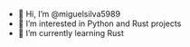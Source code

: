 - 👋 Hi, I’m @miguelsilva5989
- 👀 I’m interested in Python and Rust projects
- 🌱 I’m currently learning Rust

<!---
miguelsilva5989/miguelsilva5989 is a ✨ special ✨ repository because its `README.md` (this file) appears on your GitHub profile.
You can click the Preview link to take a look at your changes.
--->
